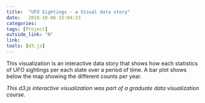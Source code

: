 ```yaml
---
title:  "UFO Sightings - a Visual data story"
date:   2018-10-06 15:04:23
categories:  
tags: [Project]
outside_link: "N"
link:
tools: [d3.js]
---
```

This visualization is an interactive data story that shows how each statistics of UFO sightings per each state over a period of time. A bar plot shows below the map showing the different counts per year. 
 
_This d3.js interactive visualization was part of a graduate data visualization course._

<head>
    <style>

        .states :hover {
            fill: red;
        }

        .state-borders {
            fill: none;
            stroke: #000000;
            stroke-width: 0.5px;
        }
        .bar{
            fill: blue;
        }

    </style>
</head>
<svg width="1000" height="600" id="svg1"></svg>
<svg width="960" height="600" id="svg2"></svg>
<script src="https://d3js.org/d3.v4.min.js"></script>
<script src="https://d3js.org/topojson.v2.min.js"></script>
<script>
var path = d3.geoPath();

let color = d3.scaleOrdinal(d3.schemeCategory10)
    .domain([1,2,3,4,5,6])
    .range(["#e5e5ff","#ccccff","#9999ff","#3232ff","#0000b2","#000033"]);

var svg = d3.select("#svg1");


d3.csv('../../projects/ufo-vis/ufo-data.csv', function(data) {


    d3.json("https://d3js.org/us-10m.v1.json", function (error, us) {
        if (error) throw error;

        svg.append("g")
            .attr("class", "states")
            .selectAll("path")
            .data(topojson.feature(us, us.objects.states).features)
            .enter().append("path")
            .attr("d", path)
            .attr("fill", function (d,i) {
                index = Number(d.id)
                return color(data[index-1].clr);
            })
            .on('click', function(d,i){
                svg2.selectAll("*")
                    .remove()
                update(Number(d.id)-1);
            })
            .on('mouseover', function(d,i){
                index = Number(d.id)
                console.log(data[index-1].state, data[index-1].clr)
                return document.getElementById('state').innerHTML=data[index-1].state;
            })

        svg.append("path")
            .attr("class", "state-borders")
            .attr("d", path(topojson.mesh(us, us.objects.states, function(a, b) { return a !== b; })));

        svg.append('rect')
            .attr('y',200)
            .attr('x',910)
            .attr('width',20)
            .attr('height',20)
            .style('fill',color(6));

        svg.append('rect')
            .attr('y',220)
            .attr('x',910)
            .attr('width',20)
            .attr('height',20)
            .style('fill',color(5));

        svg.append('rect')
            .attr('y',240)
            .attr('x',910)
            .attr('width',20)
            .attr('height',20)
            .style('fill',color(4));

        svg.append('rect')
            .attr('y',260)
            .attr('x',910)
            .attr('width',20)
            .attr('height',20)
            .style('fill',color(3));

        svg.append('rect')
            .attr('y',280)
            .attr('x',910)
            .attr('width',20)
            .attr('height',20)
            .style('fill',color(2));

        svg.append('rect')
            .attr('y',300)
            .attr('x',910)
            .attr('width',20)
            .attr('height',20)
            .style('fill',color(1));

        svg.append('text')
            .attr("transform","translate("+931+","+(215)+")")
            .text("3000+")

        svg.append('text')
            .attr("transform","translate("+931+","+(235)+")")
            .text("1400-3000")

        svg.append('text')
            .attr("transform","translate("+931+","+(255)+")")
            .text("1200-1400")

        svg.append('text')
            .attr("transform","translate("+931+","+(275)+")")
            .text("800-1200")

        svg.append('text')
            .attr("transform","translate("+931+","+(295)+")")
            .text("450-800")

        svg.append('text')
            .attr("transform","translate("+931+","+(315)+")")
            .text("0-450")

        var padding = 200;
        var width = 600-padding;
        var height = 500-padding;


        var x = d3.scaleBand()
            .range([0, width])
            .padding(0.1);

        var y = d3.scaleLinear()
            .range([height,0]);

        var svg2 = d3.select("#svg2")
            .append('g')
            .attr("transform", "translate(" + 100 + "," + 100 + ")");

        var xAxis = d3.axisBottom(x);

        var yAxis = d3.axisLeft(y);


        function update(i) {

            var points = [];

            points.push(data[i].Y2001);
            points.push(data[i].Y2002);
            points.push(data[i].Y2003);
            points.push(data[i].Y2004);
            points.push(data[i].Y2005);
            points.push(data[i].Y2006);
            points.push(data[i].Y2007);
            points.push(data[i].Y2008);
            points.push(data[i].Y2009);
            points.push(data[i].Y2010);
            points.push(data[i].Y2011);
            points.push(data[i].Y2012);

            x.domain(
                points.map(function(d,i){
                return 2001+i;
            }));

            y.domain(d3.extent(points, function(d) { return +d; }))

            svg2.append("g")
                .attr("class", "x axis")
                .attr("transform", "translate(0," + height + ")")
                .call(xAxis);

            svg2.append("g")
                .attr("class", "y axis")
                .call(yAxis);

            svg2.selectAll("bar")
                .data(points)
                .enter()
                .append("rect")
                .attr("class","bar")
                .attr('y', function(d,i){
                    return y(d);
                })
                .attr("x",function(d,i){
                    return x(2001+i);
                })
                .attr("height", function(d) { return height - y(d); })
                .attr("width", (width/12)-5);

            svg2.append("text")
                .attr("transform","translate("+0+","+0+")")
                .text("count")


            svg2.append("text")
                .attr("transform","translate("+403+","+(312)+")")
                .text("year")

        }
    });

});
</script>
<div id="example"></div>

